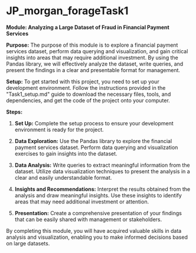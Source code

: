 # JP_morgan_forageTask1
**Module: Analyzing a Large Dataset of Fraud in Financial Payment Services**

**Purpose:**
The purpose of this module is to explore a financial payment services dataset, perform data querying and visualization, and gain critical insights into areas that may require additional investment. By using the Pandas library, we will effectively analyze the dataset, write queries, and present the findings in a clear and presentable format for management.

**Setup:**
To get started with this project, you need to set up your development environment. Follow the instructions provided in the "Task1_setup.md" guide to download the necessary files, tools, and dependencies, and get the code of the project onto your computer.

**Steps:**
1. **Set Up:** Complete the setup process to ensure your development environment is ready for the project.

2. **Data Exploration:** Use the Pandas library to explore the financial payment services dataset. Perform data querying and visualization exercises to gain insights into the dataset.

3. **Data Analysis:** Write queries to extract meaningful information from the dataset. Utilize data visualization techniques to present the analysis in a clear and easily understandable format.

4. **Insights and Recommendations:** Interpret the results obtained from the analysis and draw meaningful insights. Use these insights to identify areas that may need additional investment or attention.

5. **Presentation:** Create a comprehensive presentation of your findings that can be easily shared with management or stakeholders.

By completing this module, you will have acquired valuable skills in data analysis and visualization, enabling you to make informed decisions based on large datasets.
